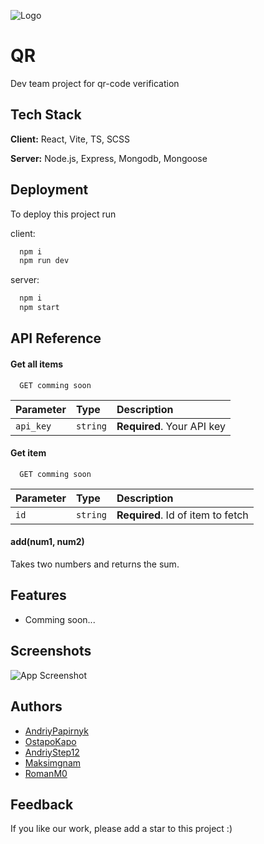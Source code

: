 ![Logo](https://qrcode-app.co/img/logo-big.png)


# QR

Dev team project for qr-code verification


## Tech Stack

**Client:** React, Vite, TS, SCSS 

**Server:** Node.js, Express, Mongodb, Mongoose


## Deployment

To deploy this project run

client:
```bash
  npm i
  npm run dev
```

server:
```bash
  npm i
  npm start
```


## API Reference

#### Get all items

```http
  GET comming soon
```

| Parameter | Type     | Description                |
| :-------- | :------- | :------------------------- |
| `api_key` | `string` | **Required**. Your API key |

#### Get item

```http
  GET comming soon
```

| Parameter | Type     | Description                       |
| :-------- | :------- | :-------------------------------- |
| `id`      | `string` | **Required**. Id of item to fetch |

#### add(num1, num2)

Takes two numbers and returns the sum.


## Features

- Comming soon...



## Screenshots

![App Screenshot](https://via.placeholder.com/468x300?text=App+Screenshot+Here)


## Authors

- [AndriyPapirnyk](https://github.com/AndriyPapirnyk)
- [OstapoKapo](https://github.com/OstapoKapo)
- [AndriyStep12](https://github.com/AndriyStep12)
- [Maksimgnam](https://github.com/Maksimgnam)
- [RomanM0](https://github.com/RomanM0)




## Feedback

If you like our work, please add a star to this project :)

